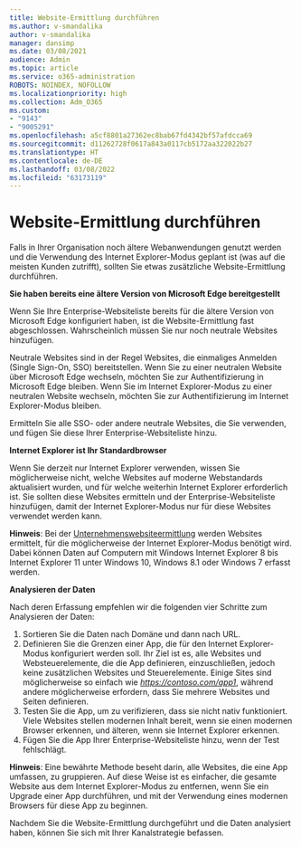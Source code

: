 ```yaml
---
title: Website-Ermittlung durchführen
ms.author: v-smandalika
author: v-smandalika
manager: dansimp
ms.date: 03/08/2021
audience: Admin
ms.topic: article
ms.service: o365-administration
ROBOTS: NOINDEX, NOFOLLOW
ms.localizationpriority: high
ms.collection: Adm_O365
ms.custom:
- "9143"
- "9005291"
ms.openlocfilehash: a5cf8801a27362ec8bab67fd4342bf57afdcca69
ms.sourcegitcommit: d11262728f0617a843a0117cb5172aa322022b27
ms.translationtype: HT
ms.contentlocale: de-DE
ms.lasthandoff: 03/08/2022
ms.locfileid: "63173119"
---
```

# <a name="do-site-discovery"></a>Website-Ermittlung durchführen

Falls in Ihrer Organisation noch ältere Webanwendungen genutzt werden und die Verwendung des Internet Explorer-Modus geplant ist (was auf die meisten Kunden zutrifft), sollten Sie etwas zusätzliche Website-Ermittlung durchführen.

**Sie haben bereits eine ältere Version von Microsoft Edge bereitgestellt**

Wenn Sie Ihre Enterprise-Websiteliste bereits für die ältere Version von Microsoft Edge konfiguriert haben, ist die Website-Ermittlung fast abgeschlossen. Wahrscheinlich müssen Sie nur noch neutrale Websites hinzufügen.

Neutrale Websites sind in der Regel Websites, die einmaliges Anmelden (Single Sign-On, SSO) bereitstellen. Wenn Sie zu einer neutralen Website über Microsoft Edge wechseln, möchten Sie zur Authentifizierung in Microsoft Edge bleiben. Wenn Sie im Internet Explorer-Modus zu einer neutralen Website wechseln, möchten Sie zur Authentifizierung im Internet Explorer-Modus bleiben.

Ermitteln Sie alle SSO- oder andere neutrale Websites, die Sie verwenden, und fügen Sie diese Ihrer Enterprise-Websiteliste hinzu.

**Internet Explorer ist Ihr Standardbrowser**

Wenn Sie derzeit nur Internet Explorer verwenden, wissen Sie möglicherweise nicht, welche Websites auf moderne Webstandards aktualisiert wurden, und für welche weiterhin Internet Explorer erforderlich ist. Sie sollten diese Websites ermitteln und der Enterprise-Websiteliste hinzufügen, damit der Internet Explorer-Modus nur für diese Websites verwendet werden kann.

**Hinweis**: Bei der [Unternehmenswebsiteermittlung](https://docs.microsoft.com/internet-explorer/ie11-deploy-guide/collect-data-using-enterprise-site-discovery) werden Websites ermittelt, für die möglicherweise der Internet Explorer-Modus benötigt wird. Dabei können Daten auf Computern mit Windows Internet Explorer 8 bis Internet Explorer 11 unter Windows 10, Windows 8.1 oder Windows 7 erfasst werden.

**Analysieren der Daten**

Nach deren Erfassung empfehlen wir die folgenden vier Schritte zum Analysieren der Daten:
1. Sortieren Sie die Daten nach Domäne und dann nach URL.
2. Definieren Sie die Grenzen einer App, die für den Internet Explorer-Modus konfiguriert werden soll. Ihr Ziel ist es, alle Websites und Websteuerelemente, die die App definieren, einzuschließen, jedoch keine zusätzlichen Websites und Steuerelemente. Einige Sites sind möglicherweise so einfach wie *https://contoso.com/app1*, während andere möglicherweise erfordern, dass Sie mehrere Websites und Seiten definieren.
3. Testen Sie die App, um zu verifizieren, dass sie nicht nativ funktioniert. Viele Websites stellen modernen Inhalt bereit, wenn sie einen modernen Browser erkennen, und älteren, wenn sie Internet Explorer erkennen.
4. Fügen Sie die App Ihrer Enterprise-Websiteliste hinzu, wenn der Test fehlschlägt.

**Hinweis**: Eine bewährte Methode beseht darin, alle Websites, die eine App umfassen, zu gruppieren. Auf diese Weise ist es einfacher, die gesamte Website aus dem Internet Explorer-Modus zu entfernen, wenn Sie ein Upgrade einer App durchführen, und mit der Verwendung eines modernen Browsers für diese App zu beginnen.

Nachdem Sie die Website-Ermittlung durchgeführt und die Daten analysiert haben, können Sie sich mit Ihrer Kanalstrategie befassen.


